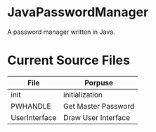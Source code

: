 # JavaPasswordManager
A password manager written in Java.

# Current Source Files
| File        | Porpuse               |
| ------------|-----------------------|
| init        | initialization        |
| PWHANDLE    | Get Master Password   |
|UserInterface| Draw User Interface   |
